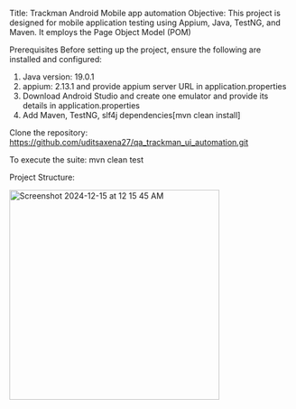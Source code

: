 Title: Trackman Android Mobile app automation
Objective: This project is designed for mobile application testing using Appium, Java, TestNG, and Maven. It employs the Page Object Model (POM)

Prerequisites
Before setting up the project, ensure the following are installed and configured:
1. Java version: 19.0.1
2. appium: 2.13.1 and provide appium server URL in application.properties
3. Download Android Studio and create one emulator and provide its details in application.properties
4. Add Maven, TestNG, slf4j dependencies[mvn clean install]

Clone the repository: https://github.com/uditsaxena27/qa_trackman_ui_automation.git

To execute the suite: mvn clean test

Project Structure:

<img width="372" alt="Screenshot 2024-12-15 at 12 15 45 AM" src="https://github.com/user-attachments/assets/30e4c9f4-a6fe-4efd-8d72-dbdec5cd6075" />
